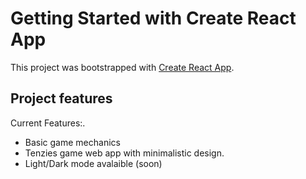 # Getting Started with Create React App

This project was bootstrapped with [Create React App](https://github.com/facebook/create-react-app).

## Project features

Current Features:.
- Basic game mechanics
- Tenzies game web app with     minimalistic design.
- Light/Dark mode avalaible (soon)

